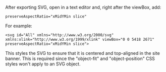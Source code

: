 After exporting SVG, open in a text editor and, right after the viewBox, add:
```
preserveAspectRatio="xMidYMin slice"
```

For example: 
```
<svg id="All" xmlns="http://www.w3.org/2000/svg" xmlns:xlink="http://www.w3.org/1999/xlink" viewBox="0 0 5418 2671" preserveAspectRatio="xMidYMin slice">
```

This styles the SVG to ensure that it is centered and top-aligned in the site banner. This is required since the "object-fit" and "object-position" CSS styles won't apply to an SVG object.
